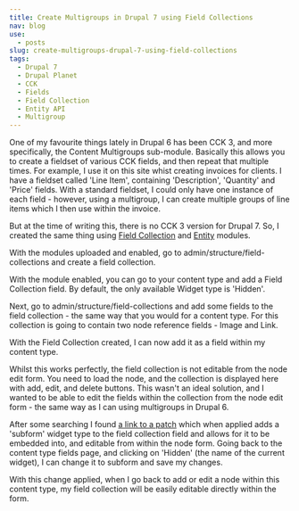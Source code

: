 ```yaml
---
title: Create Multigroups in Drupal 7 using Field Collections
nav: blog
use:
  - posts
slug: create-multigroups-drupal-7-using-field-collections
tags:
  - Drupal 7
  - Drupal Planet
  - CCK
  - Fields
  - Field Collection
  - Entity API
  - Multigroup
---
```

One of my favourite things lately in Drupal 6 has been CCK 3, and more specifically, the Content Multigroups sub-module. Basically this allows you to create a fieldset of various CCK fields, and then repeat that multiple times. For example, I use it on this site whist creating invoices for clients. I have a fieldset called 'Line Item', containing 'Description', 'Quantity' and 'Price' fields. With a standard fieldset, I could only have one instance of each field - however, using a multigroup, I can create multiple groups of line items which I then use within the invoice.

But at the time of writing this, there is no CCK 3 version for Drupal 7. So, I created the same thing using [Field Collection](http://drupal.org/project/field_collection) and [Entity](http://drupal.org/project/entity) modules.

With the modules uploaded and enabled, go to admin/structure/field-collections and create a field collection.

With the module enabled, you can go to your content type and add a Field Collection field. By default, the only available Widget type is 'Hidden'.

Next, go to admin/structure/field-collections and add some fields to the field collection - the same way that you would for a content type. For this collection is going to contain two node reference fields - Image and Link.

With the Field Collection created, I can now add it as a field within my content type.

Whilst this works perfectly, the field collection is not editable from the node edit form. You need to load the node, and the collection is displayed here with add, edit, and delete buttons. This wasn't an ideal solution, and I wanted to be able to edit the fields within the collection from the node edit form - the same way as I can using multigroups in Drupal 6.

After some searching I found [a link to a patch](http://drupal.org/node/977890#comment-4184524) which when applied adds a 'subform' widget type to the field collection field and allows for it to be embedded into, and editable from within the node form. Going back to the content type fields page, and clicking on 'Hidden' (the name of the current widget), I can change it to subform and save my changes.

With this change applied, when I go back to add or edit a node within this content type, my field collection will be easily editable directly within the form.